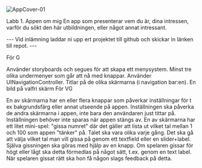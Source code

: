 ![AppCover-01](https://user-images.githubusercontent.com/50097658/72686472-74407000-3af5-11ea-9911-5ba563a9b311.png)


Labb 1. Appen om mig
En app som presenterar vem du är, dina intressen, varför du sökt den här utbildningen, eller något annat intressant.

---   Vid inlämning laddar ni upp ert projektet till github och skickar in länken till repot.   ---

För G

Använder storyboards och segues för att skapa ett menysystem.
Minst tre olika undermenyer som går att nå med knappar.
Använder UINavigationController.
Titlar på de olika skärmarna (i navigation bar:en).
En bild på valfri skärm
För VG

En av skärmarna har en eller flera knappar som påverkar inställningar för t ex bakgrundsfärg eller annat utseende på appen.
Inställningen ska påverka de andra skärmarna i appen, inte bara den användaren just tittar på.
Inställningen behöver inte sparas när appen stängs av.
En av skärmarna har ett litet mini-spel: "gissa numret" där det gäller att lista ut vilket tal mellan 1 och 100 som appen "tänker" på.
Talet ska vara olika varje gång.
Det ska gå att välja vilket tal man vill gissa på genom ett textfield eller en slider+label. Själva gissningen ska göras med hjälp av en knapp.
Om spelaren gissar för högt eller lågt ska detta förmedlas på något sätt, t.ex. genom en text label.
När spelaren gissat rätt ska hon få någon slags feedback på detta.
